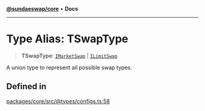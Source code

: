 [**@sundaeswap/core**](../../README.md) • **Docs**

***

# Type Alias: TSwapType

> **TSwapType**: [`IMarketSwap`](../interfaces/IMarketSwap.md) \| [`ILimitSwap`](../interfaces/ILimitSwap.md)

A union type to represent all possible swap types.

## Defined in

[packages/core/src/@types/configs.ts:58](https://github.com/SundaeSwap-finance/sundae-sdk/blob/main/packages/core/src/@types/configs.ts#L58)
